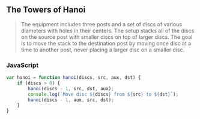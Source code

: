 ## The Towers of Hanoi

> The equipment includes three posts and a set of discs of various diameters with holes in their centers. The setup stacks all of the discs on the source post with smaller discs on top of larger discs. The goal is to move the stack to the destination post by moving once disc at a time to another post, never placing a larger disc on a smaller disc.

### JavaScript
```javascript
var hanoi = function hanoi(discs, src, aux, dst) {
    if (discs > 0) {
        hanoi(discs - 1, src, dst, aux);
        console.log(`Move disc ${discs} from ${src} to ${dst}`);
        hanoi(discs - 1, aux, src, dst);
    }
}
```